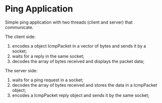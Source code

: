 # Ping Application

Simple ping application with two threads (client and server) that communicate.

The client side:

1. encodes a object IcmpPacket in a vector of bytes and sends it by a socket;
2. waits for a reply in the same socket;
3. decodes the array of bytes received and displays the packet data;

The server side:

1. waits for a ping request in a socket;
2. decodes the array of bytes received and stores the data in a IcmpPacket object;
3. encodes a IcmpPacket reply object and sends it by the same socket;